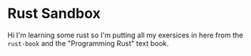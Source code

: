 # Rust Sandbox

Hi I'm learning some rust so I'm putting all my exersices in here from the `rust-book` and the "Programming Rust" text book.